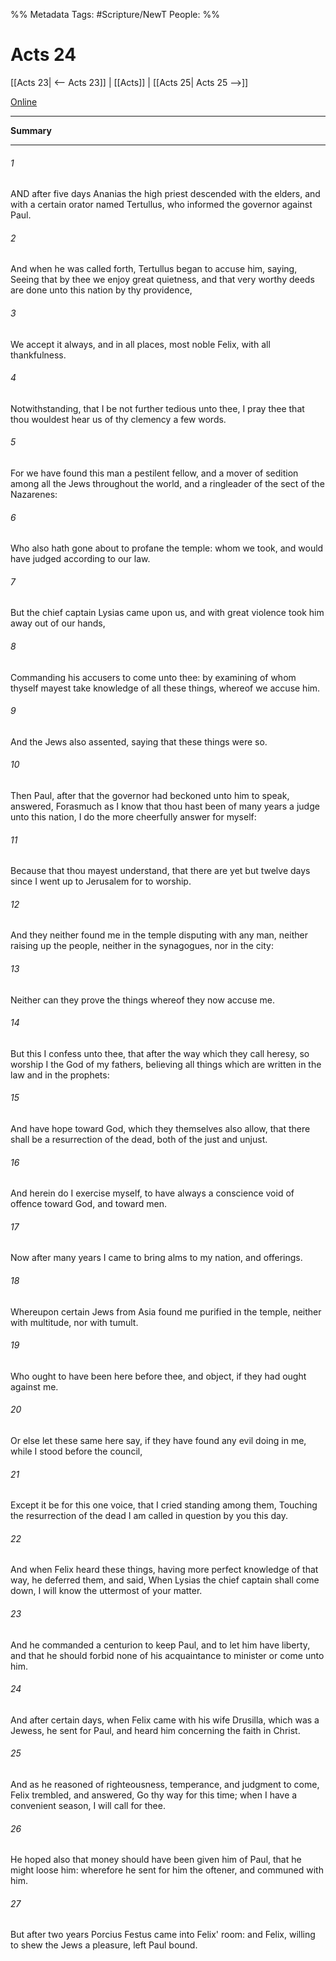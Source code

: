 %% Metadata
Tags: #Scripture/NewT
People: 
%%
# Acts 24
[[Acts 23| <-- Acts 23]] | [[Acts]] | [[Acts 25| Acts 25 -->]]

[Online](https://churchofjesuschrist.org/study/scriptures/nt/acts/24?lang=eng)

---
__Summary__



---
###### 1
AND after five days Ananias the high priest descended with the elders, and with a certain orator named Tertullus, who informed the governor against Paul.
###### 2
And when he was called forth, Tertullus began to accuse him, saying, Seeing that by thee we enjoy great quietness, and that very worthy deeds are done unto this nation by thy providence,
###### 3
We accept it always, and in all places, most noble Felix, with all thankfulness.
###### 4
Notwithstanding, that I be not further tedious unto thee, I pray thee that thou wouldest hear us of thy clemency a few words.
###### 5
For we have found this man a pestilent fellow, and a mover of sedition among all the Jews throughout the world, and a ringleader of the sect of the Nazarenes:
###### 6
Who also hath gone about to profane the temple: whom we took, and would have judged according to our law.
###### 7
But the chief captain Lysias came upon us, and with great violence took him away out of our hands,
###### 8
Commanding his accusers to come unto thee: by examining of whom thyself mayest take knowledge of all these things, whereof we accuse him.
###### 9
And the Jews also assented, saying that these things were so.
###### 10
Then Paul, after that the governor had beckoned unto him to speak, answered, Forasmuch as I know that thou hast been of many years a judge unto this nation, I do the more cheerfully answer for myself:
###### 11
Because that thou mayest understand, that there are yet but twelve days since I went up to Jerusalem for to worship.
###### 12
And they neither found me in the temple disputing with any man, neither raising up the people, neither in the synagogues, nor in the city:
###### 13
Neither can they prove the things whereof they now accuse me.
###### 14
But this I confess unto thee, that after the way which they call heresy, so worship I the God of my fathers, believing all things which are written in the law and in the prophets:
###### 15
And have hope toward God, which they themselves also allow, that there shall be a resurrection of the dead, both of the just and unjust.
###### 16
And herein do I exercise myself, to have always a conscience void of offence toward God, and toward men.
###### 17
Now after many years I came to bring alms to my nation, and offerings.
###### 18
Whereupon certain Jews from Asia found me purified in the temple, neither with multitude, nor with tumult.
###### 19
Who ought to have been here before thee, and object, if they had ought against me.
###### 20
Or else let these same here say, if they have found any evil doing in me, while I stood before the council,
###### 21
Except it be for this one voice, that I cried standing among them, Touching the resurrection of the dead I am called in question by you this day.
###### 22
And when Felix heard these things, having more perfect knowledge of that way, he deferred them, and said, When Lysias the chief captain shall come down, I will know the uttermost of your matter.
###### 23
And he commanded a centurion to keep Paul, and to let him have liberty, and that he should forbid none of his acquaintance to minister or come unto him.
###### 24
And after certain days, when Felix came with his wife Drusilla, which was a Jewess, he sent for Paul, and heard him concerning the faith in Christ.
###### 25
And as he reasoned of righteousness, temperance, and judgment to come, Felix trembled, and answered, Go thy way for this time; when I have a convenient season, I will call for thee.
###### 26
He hoped also that money should have been given him of Paul, that he might loose him: wherefore he sent for him the oftener, and communed with him.
###### 27
But after two years Porcius Festus came into Felix' room: and Felix, willing to shew the Jews a pleasure, left Paul bound.



